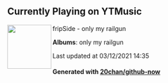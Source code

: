 ## Currently Playing on YTMusic

[<img align="left" width="100" src="https://lh3.googleusercontent.com/0WX6DeCXe-2l5erOWhlZbQNuoAaytcHpSf4x67u122kmS3vOWG1w55WPX6OKWEXvV0LT_f24pV1gow9BeA">](https://music.youtube.com/watch?v=UmnQ2fEoXUI)

fripSide - only my railgun

**Albums**: only my railgun

Last updated at 03/12/2021 14:35

#### Generated with [20chan/github-now](https://github.com/20chan/github-now)


<!--
**20chan/20chan** is a ✨ _special_ ✨ repository because its `README.md` (this file) appears on your GitHub profile.

Here are some ideas to get you started:

- 🔭 I’m currently working on ...
- 🌱 I’m currently learning ...
- 👯 I’m looking to collaborate on ...
- 🤔 I’m looking for help with ...
- 💬 Ask me about ...
- 📫 How to reach me: ...
- 😄 Pronouns: ...
- ⚡ Fun fact: ...
-->
